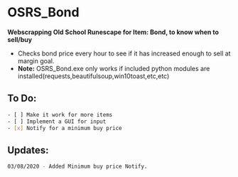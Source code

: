 # OSRS_Bond
**Webscrapping Old School Runescape for Item: Bond, to know when to sell/buy**
- Checks bond price every hour to see if it has increased enough to sell at margin goal.
- **Note:** OSRS_Bond.exe only works if included python modules are installed(requests,beautifulsoup,win10toast,etc,etc)
## To Do:
```bash 
- [ ] Make it work for more items
- [ ] Implement a GUI for input
- [x] Notify for a minimum buy price 
```
## Updates:
```bash
03/08/2020 - Added Minimum buy price Notify.
``` 




 
